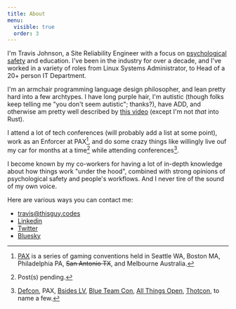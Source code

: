 ```yaml
---
title: About
menu:
  visible: true
  order: 3
---
```


I'm Travis Johnson, a Site Reliability Engineer with a focus on [psychological safety](/pages/philosophy/) and education. I've been in the industry for over a decade, and I've worked in a variety of roles from Linux Systems Administrator, to Head of a 20+ person IT Department.

I'm an armchair programming language design philosopher, and lean pretty hard into a few archtypes. I have long purple hair, I'm autistic (though folks keep telling me "you don't seem autistic"; thanks?), have ADD, and otherwise am pretty well described by [this video](https://www.youtube.com/watch?v=MZdxbf0_fPg) (except I'm not _that_ into Rust).

I attend a lot of tech conferences (will probably add a list at some point), work as an Enforcer at PAX[^PAX], and do some crazy things like willingly live ouf my car for months at a time[^car-life] while attending conferences[^cons].

I become known by my co-workers for having a lot of in-depth knowledge about how things work "under the hood", combined with strong opinions of psychological safety and people's workflows. And I never tire of the sound of my own voice.

Here are various ways you can contact me:

- [travis@thisguy.codes](mailto:travis@thisguy.codes)
- [Linkedin](https://linkedin.com/in/thisguycodes)
- [Twitter](https://twitter.com/thisguycodes)
- [Bluesky](https://thisguycodes.bsky.social)

[^PAX]: [PAX](https://www.paxsite.com/) is a series of gaming conventions held in Seattle WA, Boston MA, Philadelphia PA, ~~San Antonio TX~~, and Melbourne Australia.

[^car-life]: Post(s) pending.

[^cons]: [Defcon](https://defcon.org/), PAX[^PAX], [Bsides LV](https://bsideslv.org/), [Blue Team Con](https://blueteamcon.com/), [All Things Open](https://allthingsopen.org/), [Thotcon](https://www.thotcon.org/), to name a few.
